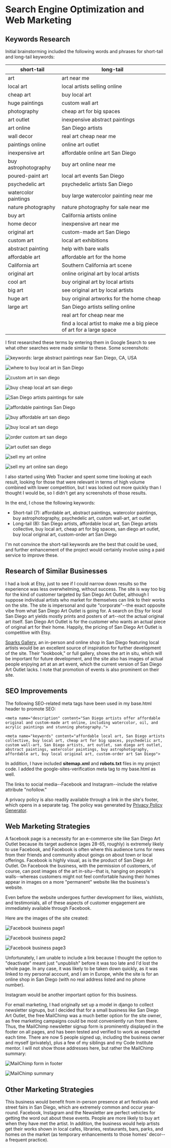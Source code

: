 # Search Engine Optimization and Web Marketing

## Keywords Research
Initial brainstorming included the following words and phrases for short-tail and long-tail keywords:

| short-tail | long-tail |
|------------|-----------|
| art | art near me |
| local art | local artists selling online |
| cheap art | buy local art |
| huge paintings | custom wall art |
| photography | cheap art for big spaces |
| art outlet | inexpensive abstract paintings |
| art online | San Diego artists |
| wall decor | real art cheap near me |
| paintings online | online art outlet |
| inexpensive art | affordable online art San Diego |
| buy astrophotography | buy art online near me |
| poured-paint art | local art events San Diego |
| psychedelic art | psychedelic artists San Diego |
| watercolor paintings | buy large watercolor painting near me |
| nature photography | nature photography for sale near me |
| buy art | California artists online |
| home decor | inexpensive art near me |
| original art | custom-made art San Diego |
| custom art | local art exhibitions |
| abstract painting | help with bare walls |
| affordable art | affordable art for the home |
| California art | Southern California art scene |
| original art | online original art by local artists |
| cool art | buy original art by local artists |
| big art | see original art by local artists |
| huge art | buy original artworks for the home cheap |
| large art | San Diego artists selling online |
|  | real art for cheap near me |
|  | find a local artist to make me a big piece of art for a large space |

I first researched these terms by entering them in Google Search to see what other searches were made similar to these. Some screenshots:

![keywords: large abstract paintings near San Diego, CA, USA](documentation/screenshots/seo-and-web-marketing/keyword-research1.png)

![where to buy local art in San Diego](documentation/screenshots/seo-and-web-marketing/keyword2.png)

![custom art in san diego](documentation/screenshots/seo-and-web-marketing/keyword3.png)

![buy cheap local art san diego](documentation/screenshots/seo-and-web-marketing/keyword-res4.png)

![San Diego artists paintings for sale](documentation/screenshots/seo-and-web-marketing/kw-res5.png)

![affordable paintings San Diego](documentation/screenshots/seo-and-web-marketing/kw-res6.png)

![buy affordable art san diego](documentation/screenshots/seo-and-web-marketing/kw-res7.png)

![buy local art san diego](documentation/screenshots/seo-and-web-marketing/kw8.png)

![order custom art san diego](documentation/screenshots/seo-and-web-marketing/kw9.png)

![art outlet san diego](documentation/screenshots/seo-and-web-marketing/kw10.png)

![sell my art online](documentation/screenshots/seo-and-web-marketing/kw12.png)

![sell my art online san diego](documentation/screenshots/seo-and-web-marketing/kw13.png)

I also started using Web Tracker and spent some time looking at each result, looking for those that were relevant in terms of high volume combined with lower competition, but I was locked out more quickly than I thought I would be, so I didn't get any screenshots of those results.

In the end, I chose the following keywords:

- Short-tail (7): affordable art, abstract paintings, watercolor
      paintings, buy astrophotography, psychedelic art, custom wall-art,
       art outlet
- Long-tail (8): San Diego artists, affordable local art, San Diego artists collective,
      buy local art, cheap art for big spaces, san diego art outlet, buy local original art, custom-order art San Diego

I'm not convince the short-tail keywords are the best that could be used, and further enhancement of the project would certainly involve using a paid service to improve these.
      

## Research of Similar Businesses
I had a look at Etsy, just to see if I could narrow down results so the experience was less overwhelming, without success. The site is way too big for the kind of customer targeted by San Diego Art Outlet, although I suppose individual artists who market for themselves can link to their works on the site. The site is impersonal and quite "corporate"--the exact opposite vibe from what San Diego Art Outlet is going for. A search on Etsy for local San Diego art yields mostly prints and posters of art--not the actual original art itself. San Diego Art Outlet is for the customer who wants an actual piece of original art for their home. Happily, the pricing of San Diego Art Outlet is competitive with Etsy.

[Sparks Gallery](#https://sparksgallery.com/), an in-person and online shop in San Diego featuring local artists would be an excellent source of inspiration for further development of the site. Their "lookbook," or full gallery, shows the art in situ, which will be important for future development, and the site also has images of actual people enjoying art at an art event, which the current version of San Diego Art Outlet lacks. I note that promotion of events is also prominent on their site.

## SEO Improvements

The following SEO-related meta tags have been used in my base.html header to promote SEO:

`<meta name="description" content="San Diego artists offer affordable
      original and custom-made art online, including watercolor,
      oil, and acrylic paintings and stunning photography.">`

`<meta name="keywords" content="affordable local art, San Diego artists collective,
      buy local art, cheap art for big spaces, psychedelic art, custom wall-art,
      San Diego artists, art outlet, san diego art outlet, abstract paintings, watercolor
      paintings, buy astrophotography, affordable art, buy local original art,
      custom-order art San Diego">`

In addition, I have included **sitemap.xml** and **robots.txt** files in my project code. I added the google-sites-verification meta tag to my base.html as well.

The links to social media--Facebook and Instagram--include the relative attribute "nofollow."

A privacy policy is also readily available through a link in the site's footer, which opens in a separate tag. The policy was generated by [Privacy Policy Generator](https://www.privacypolicygenerator.info/).

## Web Marketing Strategies
A facebook page is a necessity for an e-commerce site like San Diego Art Outlet because its target audience (ages 28-65, roughly) is extremely likely to use Facebook, and Facebook is often where this audience turns for news from their friends and community about goings on about town or local offerings. Facebook is highly visual, as is the product of San Diego Art Outlet. On Facebook the business, with the permission of customers, of course, can post images of the art in-situ--that is, hanging on people's walls--whereas customers might not feel comfortable having their homes appear in images on a more "permanent" website like the business's website.

Even before the website undergoes further development for likes, wishlists, and testimonials, all of these aspects of customer engagement are immediately available through Facebook.

Here are the images of the site created:

![Facebook business page1](documentation/screenshots/seo-and-web-marketing/fb-profile1.png)

![Facebook business page2](documentation/screenshots/seo-and-web-marketing/fb-profile2.png)

![Facebook business page3](documentation/screenshots/seo-and-web-marketing/fb-profile3.png)

Unfortunately, I am unable to include a link because I thought the option to "deactivate" meant just "unpublish" before it was too late and I'd lost the whole page. In any case, it was likely to be taken down quickly, as it was linked to my personal account, and I am in Europe, while the site is for an online shop in San Diego (with no real address listed and no phone number).

Instagram would be another important option for this business.

For email marketing, I had originally set up a model in django to collect newsletter signups, but I decided that for a small business like San Diego Art Outlet, the free MailChimp was a much better option for the site owner, as free marketing campaigns could be most conveniently run from there. Thus, the MailChimp newsletter signup form is prominently displayed in the footer on all pages, and has been tested and verified to work as expected each time. There are now 5 people signed up, including the business owner and myself (privately), plus a few of my siblings and my Code Institute mentor. I will not show those addresses here, but rather the MailChimp summary:

![MailChimp form in footer](documentation/screenshots/seo-and-web-marketing/mailchimp-in-footer.png)

![MailChimp summary](documentation/screenshots/seo-and-web-marketing/mailchimp.png)


## Other Marketing Strategies
This business would benefit from in-person presence at art festivals and street fairs in San Diego, which are extremely common and occur year-round. Facebook, Instagram and the Newsletter are perfect vehicles for getting the word out about these events. People are more likely to buy art when they have met the artist. In addition, the business would help artists get their works shown in local cafes, libraries, restaurants, bars, parks, and homes on the market (as temporary enhancements to those homes' decor--a frequent practice).
